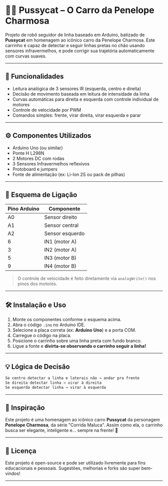 # 🚗😻 Pussycat – O Carro da Penelope Charmosa

Projeto de robô seguidor de linha baseado em Arduino, batizado de **Pussycat** em homenagem ao icônico carro da Penelope Charmosa. Este carrinho é capaz de detectar e seguir linhas pretas no chão usando sensores infravermelhos, e pode corrigir sua trajetória automaticamente com curvas suaves.

---

## 🧠 Funcionalidades

- Leitura analógica de 3 sensores IR (esquerda, centro e direita)
- Decisão de movimento baseada em leitura de intensidade da linha
- Curvas automáticas para direita e esquerda com controle individual de motores
- Controle de velocidade por PWM
- Comandos simples: frente, virar direita, virar esquerda e parar

---

## ⚙️ Componentes Utilizados

- Arduino Uno (ou similar)
- Ponte H L298N
- 2 Motores DC com rodas
- 3 Sensores Infravermelhos reflexivos
- Protoboard e jumpers
- Fonte de alimentação (ex: Li-Ion 2S ou pack de pilhas)

---

## 🔌 Esquema de Ligação

| Pino Arduino | Componente            |
|--------------|------------------------|
| A0           | Sensor direito         |
| A1           | Sensor central         |
| A2           | Sensor esquerdo        |
| 6            | IN1 (motor A)          |
| 3            | IN2 (motor A)          |
| 5            | IN3 (motor B)          |
| 9            | IN4 (motor B)          |

> O controle de velocidade é feito diretamente via `analogWrite()` nos pinos dos motores.

---

## 🛠️ Instalação e Uso

1. Monte os componentes conforme o esquema acima.
2. Abra o código `.ino` no Arduino IDE.
3. Selecione a placa correta (ex: **Arduino Uno**) e a porta COM.
4. Carregue o código na placa.
5. Posicione o carrinho sobre uma linha preta com fundo branco.
6. Ligue a fonte e **divirta-se observando o carrinho seguir a linha!**

---

## 💡 Lógica de Decisão

```cpp
Se centro detectar a linha e laterais não → andar pra frente
Se direita detectar linha → virar à direita
Se esquerda detectar linha → virar à esquerda
```

---

## 🐾 Inspiração

Este projeto é uma homenagem ao icônico carro **Pussycat** da personagem **Penelope Charmosa**, da série "Corrida Maluca". Assim como ela, o carrinho busca ser elegante, inteligente e... sempre na frente! 💅

---


## 📄 Licença

Este projeto é open-source e pode ser utilizado livremente para fins educacionais e pessoais. Sugestões, melhorias e forks são super bem-vindos!

---
